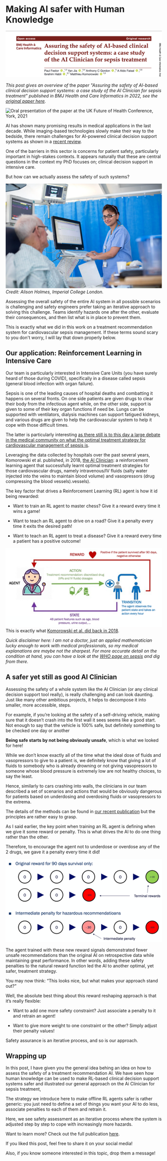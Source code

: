 # Making AI safer with Human Knowledge

![Publication in BMJ Health and Care Informatics](./visuals/paper_head.png)

_This post gives an overview of_ the _paper "Assuring the safety of AI-based clinical decision support systems: a case study of the AI Clinician for sepsis treatment" published in BMJ Health and Care Informatics in 2022, see the_ [_original paper here_](https://informatics.bmj.com/content/bmjhci/29/1/e100549.full.pdf)_._

![Oral presentation of the paper at the UK Future of Health Conference, York, 2021](https://www.youtube.com/watch?v=hqGMOOOh-zU&t=1057s&ab_channel=AssuringAutonomyInternationalProgramme)

AI has shown many promising results in medical applications in the last decade. While imaging-based technologies slowly make their way to the bedside, there remain challenges for AI-powered clinical decision support systems as shown in a [recent review](https://link.springer.com/article/10.1007/s00134-021-06446-7).

One of the barriers in this sector is concerns for patient safety, particularly important in high-stakes contexts. It appears naturally that these are central questions in the context my PhD focuses on; clinical decision support in intensive care.

But how can we actually assess the safety of such systems?

![Stork image of an intensive care unit](./visuals/icu_stock.png)
_Credit: Alison Holmes, Imperial College London._

Assessing the overall safety of the entire AI system in all possible scenarios is challenging and safety engineers prefer taking an iterative approach to solving this challenge. Teams identify hazards one after the other, evaluate their consequences, and then list what is in place to prevent them.

This is exactly what we did in this work on a treatment recommendation system for cardiovascular sepsis management. If these terms sound scary to you don't worry, I will lay that down properly below.

## Our application: Reinforcement Learning in Intensive Care

Our team is particularly interested in Intensive Care Units (you have surely heard of those during COVID), specifically in a disease called sepsis (general blood infection with organ failure).

Sepsis is one of the leading causes of hospital deaths and combatting it happens on several fronts. On one side patients are given drugs to clear their body from the infectious agent while, on the other side, support is given to some of their key organ functions if need be. Lungs can be supported with ventilators, dialysis machines can support fatigued kidneys, and various drugs are given to help the cardiovascular system to help it cope with those difficult times.

The latter is particularly interesting [as there still is to this day a large debate in the medical community on what the optimal treatment strategy for cardiovascular management of sepsis is](https://journals.lww.com/ccmjournal/Fulltext/2021/04000/The_Surviving_Sepsis_Campaign__Fluid_Resuscitation.6.aspx).

Leveraging the data collected by hospitals over the past several years, Komorowski et al. published, in 2018, [the AI Clinician](https://www.nature.com/articles/s41591-018-0213-5): a reinforcement learning agent that successfully learnt optimal treatment strategies for those cardiovascular drugs, namely intravenous/IV fluids (salty water injected into the veins to maintain blood volume) and vasopressors (drug compressing the blood vessels).vessels).

The key factor that drives a Reinforcement Learning (RL) agent is how it id being rewarded:

- Want to train an RL agent to master chess? Give it a reward every time it wins a game!
    
- Want to teach an RL agent to drive on a road? Give it a penalty every time it exits the desired path!
    
- Want to teach an RL agent to treat a disease? Give it a reward every time a patient has a positive outcome!
    
![Sketch of the AI Clinician algorithm by Komorowski et. al, 2018](./visuals/AIC_sketch.png)
This is exactly what [Komorowski et al. did back in 2018](https://www.nature.com/articles/s41591-018-0213-5).

_Quick disclaimer here: I am not a doctor, just an applied mathematician lucky enough to work with medical professionals, so my medical explanations are maybe not the sharpest. For more accurate detail on the condition at hand, you can have a look at the_ [_WHO page on sepsis_](https://www.who.int/news-room/fact-sheets/detail/sepsis) _and dig from there._

## A safer yet still as good AI Clinician

Assessing the safety of a whole system like the AI Clinician (or any clinical decision support tool really), is really challenging and can look daunting. Just like many other ambitious projects, it helps to decompose it into smaller, more accessible, steps.

For example, if you’re looking at the safety of a self-driving vehicle, making sure that it doesn’t crash into the first wall it sees seems like a good start. Not enough to say that the vehicle is 100% safe, but definitely something to be checked one day or another

**Being safe starts by not being obviously unsafe**, which is what we looked for here!

While we don’t know exactly all of the time what the ideal dose of fluids and vasopressors to give to a patient is, we definitely know that giving a lot of fluids to somebody who is already drowning or not giving vasopressors to someone whose blood pressure is extremely low are not healthy choices, to say the least.

Hence, similarly to cars crashing into walls, the clinicians in our team described a set of scenarios and actions that would be obviously dangerous for patients based on underdosing and overdosing fluids or vasopressors to the extrema.

The details of the methods can be found in [our recent publication](https://informatics.bmj.com/content/29/1/e100549) but the principles are rather easy to grasp.

As I said earlier, the key point when training an RL agent is defining when we give it some reward or penalty. This is what drives the AI to do one thing rather than the other.

Therefore, to encourage the agent not to underdose or overdose any of the 2 drugs, we gave it a penalty every time it did!

![Sketch of intermediate reward signals](./visuals/reward_sketch.png)

The agent trained with these new reward signals demonstrated fewer unsafe recommendations than the original AI on retrospective data while maintaining great performance. In other words, adding these safety penalties to the natural reward function led the AI to another optimal, yet safer, treatment strategy.

You may now think: “This looks nice, but what makes your approach stand out?”

Well, the absolute best thing about this reward reshaping approach is that it’s really flexible:

- Want to add one more safety constraint? Just associate a penalty to it and retrain an agent!
    
- Want to give more weight to one constraint or the other? Simply adjust their penalty values!
    

Safety assurance is an iterative process, and so is our approach.

## Wrapping up

In this post, I have given you the general idea behing an idea on how to assess the safety of a treatment recommendation AI. We have seen how human knowledge can be used to make RL-based clinical decision support systems safer and illustrated our general approach on the Ai Clinician for sepsis treatment,

The strategy we introduce here to make offline RL agents safer is rather generic: you just need to define a set of things you want your AI to do less, associate penalties to each of them and retrain it.

Here, we see safety assessment as an iterative process where the system is adjusted step by step to cope with increasingly more hazards.

Want to learn more? Check out the full publication [here](https://informatics.bmj.com/content/29/1/e100549).

If you liked this post, feel free to share it on your social media!

Also, if you know someone interested in this topic, drop them a message!

